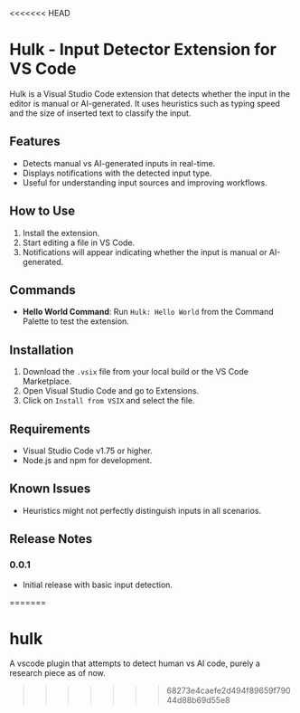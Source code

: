 <<<<<<< HEAD
# Hulk - Input Detector Extension for VS Code

Hulk is a Visual Studio Code extension that detects whether the input in the editor is manual or AI-generated. It uses heuristics such as typing speed and the size of inserted text to classify the input.

## Features
- Detects manual vs AI-generated inputs in real-time.
- Displays notifications with the detected input type.
- Useful for understanding input sources and improving workflows.

## How to Use
1. Install the extension.
2. Start editing a file in VS Code.
3. Notifications will appear indicating whether the input is manual or AI-generated.

## Commands
- **Hello World Command**: Run `Hulk: Hello World` from the Command Palette to test the extension.

## Installation
1. Download the `.vsix` file from your local build or the VS Code Marketplace.
2. Open Visual Studio Code and go to Extensions.
3. Click on `Install from VSIX` and select the file.

## Requirements
- Visual Studio Code v1.75 or higher.
- Node.js and npm for development.

## Known Issues
- Heuristics might not perfectly distinguish inputs in all scenarios.

## Release Notes
### 0.0.1
- Initial release with basic input detection.

=======
# hulk
A vscode plugin that attempts to detect human vs AI code, purely a research piece as of now. 
>>>>>>> 68273e4caefe2d494f89659f79044d88b69d55e8
